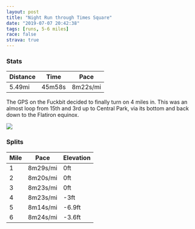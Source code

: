 ```yaml
---
layout: post
title: "Night Run through Times Square"
date: "2019-07-07 20:42:38"
tags: [runs, 5-6 miles]
race: false
strava: true
---
```


### Stats

| Distance | Time | Pace |
|----------|------|------|
|5.49mi|45m58s|8m22s/mi|

The GPS on the Fuckbit decided to finally turn on 4 miles in. This was an almost loop from 15th and 3rd up to Central Park, via its bottom and back down to the Flatiron equinox.

<img src='https://maps.googleapis.com/maps/api/staticmap?maptype=roadmap&path=enc:a{wwF~`qbMdIbF`BL`@z@|SjChR]n[pFFFbQl@dCtI|@}@l@R&key=AIzaSyC1MId7bFpkLXNAaYhBSTb8jLyiSqzbDtM&size=800x800&markers=color:yellow|label:S|40.75969,-73.98432&markers=color:green|label:F|40.74225000000001,-73.98935999999999'>

### Splits

| Mile | Pace | Elevation |
|------|------|-----------|
|1|8m29s/mi|0ft|
|2|8m20s/mi|0ft|
|3|8m23s/mi|0ft|
|4|8m23s/mi|-3ft|
|5|8m14s/mi|-6.9ft|
|6|8m24s/mi|-3.6ft|
